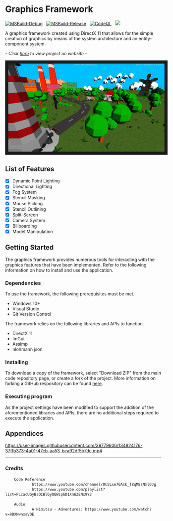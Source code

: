 # Graphics Framework

[![MSBuild-Debug](https://github.com/kyle-robinson/directx-framework/actions/workflows/msbuild-debug.yml/badge.svg)](https://github.com/kyle-robinson/directx-framework/actions/workflows/msbuild-debug.yml)
&nbsp;
[![MSBuild-Release](https://github.com/kyle-robinson/directx-framework/actions/workflows/msbuild-release.yml/badge.svg)](https://github.com/kyle-robinson/directx-framework/actions/workflows/msbuild-release.yml)
&nbsp;
[![CodeQL](https://github.com/kyle-robinson/directx-framework/actions/workflows/codeql.yml/badge.svg)](https://github.com/kyle-robinson/directx-framework/actions/workflows/codeql.yml)
&nbsp;
<img src="https://img.shields.io/static/v1?label=University&message=Year 2&color=49a1e5&style=flat&logo=nintendogamecube&logoColor=CCCCCC" />

A graphics framework created using DirectX 11 that allows for the simple creation of graphics by means of the system architecture and an entity-component system.<br/>

<!-- *Created with reference to <a href="https://www.youtube.com/channel/UC5Lxe7GAsk_f8qMBsNmlOJg">Jpres</a>'s DirectX Programming Tutorials* -->
*- Click <a href="https://kyle-robinson.github.io/html/directx-framework" target="_blank">here</a> to view project on website -*

<img src="directx-framework.jpg" alt="DirectX Framework Thumbnail" border="10" />

## List of Features

- [x] Dynamic Point Lighting
- [x] Directional Lighting
- [x] Fog System
- [x] Stencil Masking
- [x] Mouse Picking
- [x] Stencil Outlining
- [x] Split-Screen
- [x] Camera System
- [x] Billboarding
- [x] Model Manipulation

## Getting Started

The graphics framework provides numerous tools for interacting with the graphics features that have been implemented. Refer to the following information on how to install and use the application.

### Dependencies
To use the framework, the following prerequisites must be met.
* Windows 10+
* Visual Studio
* Git Version Control

The framework relies on the following libraries and APIs to function.
* DirectX 11
* ImGui
* Assimp
* nlohmann json

### Installing

To download a copy of the framework, select "Download ZIP" from the main code repository page, or create a fork of the project. More information on forking a GitHub respository can be found [here](https://www.youtube.com/watch?v=XTolZqmZq6s).

### Executing program

As the project settings have been modified to support the addition of the aforementioned libraries and APIs, there are no additional steps required to execute the application.

## Appendices

https://user-images.githubusercontent.com/39779606/134824176-37ffb373-4a01-47cb-aa53-bca92df5b7dc.mp4

---

### Credits
        
        Code Reference
                https://www.youtube.com/channel/UC5Lxe7GAsk_f8qMBsNmlOJg
                https://www.youtube.com/playlist?list=PLcacUGyBsOIBlGyQQWzp6D1Xn6ZENx9Y2
                    
        Audio
                A Himitsu - Adventures: https://www.youtube.com/watch?v=8BXNwnxaVQE
